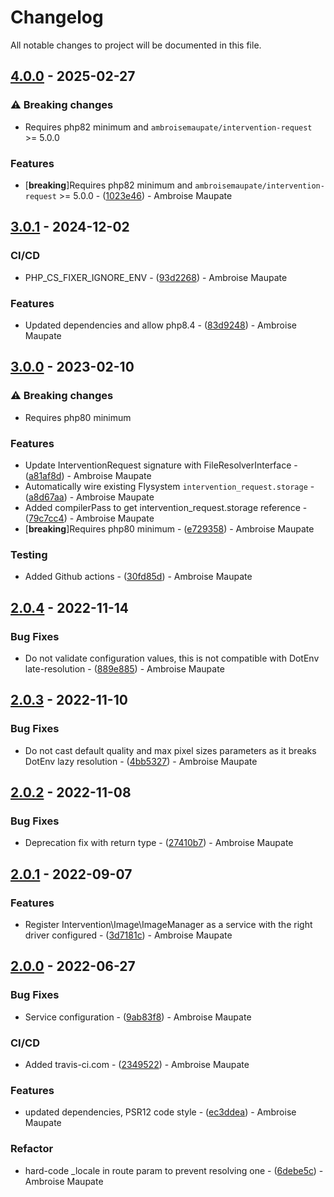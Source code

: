 # Changelog

All notable changes to project will be documented in this file.

## [4.0.0](https://github.com/rezozero/intervention-request-bundle/compare/3.0.1...4.0.0) - 2025-02-27

### ⚠ Breaking changes

- Requires php82 minimum and `ambroisemaupate/intervention-request` >= 5.0.0

### Features

-  [**breaking**]Requires php82 minimum and `ambroisemaupate/intervention-request` >= 5.0.0 - ([1023e46](https://github.com/rezozero/intervention-request-bundle/commit/1023e46ba8cde8f97912d63152e3cf5b5b05a7c2)) - Ambroise Maupate

## [3.0.1](https://github.com/rezozero/intervention-request-bundle/compare/3.0.0...3.0.1) - 2024-12-02

### CI/CD

- PHP_CS_FIXER_IGNORE_ENV - ([93d2268](https://github.com/rezozero/intervention-request-bundle/commit/93d2268c94e0b6724486fc2031d1ca56e74f3f09)) - Ambroise Maupate

### Features

- Updated dependencies and allow php8.4 - ([83d9248](https://github.com/rezozero/intervention-request-bundle/commit/83d924826a81f2ce811d1dfba7bd9cfefd086c0b)) - Ambroise Maupate

## [3.0.0](https://github.com/rezozero/intervention-request-bundle/compare/2.0.4...3.0.0) - 2023-02-10

### ⚠ Breaking changes

- Requires php80 minimum

### Features

- Update InterventionRequest signature with FileResolverInterface - ([a81af8d](https://github.com/rezozero/intervention-request-bundle/commit/a81af8d9d979a8e4830b146d1cb1f1dc73a68c0c)) - Ambroise Maupate
- Automatically wire existing Flysystem `intervention_request.storage` - ([a8d67aa](https://github.com/rezozero/intervention-request-bundle/commit/a8d67aa180e68cb5239d3eb9295f81f923fc5733)) - Ambroise Maupate
- Added compilerPass to get intervention_request.storage reference - ([79c7cc4](https://github.com/rezozero/intervention-request-bundle/commit/79c7cc4af56fe2da50e9497df8c7885ad47c7289)) - Ambroise Maupate
-  [**breaking**]Requires php80 minimum - ([e729358](https://github.com/rezozero/intervention-request-bundle/commit/e729358c16d35cc0505d19f2dfc34bd9e577e672)) - Ambroise Maupate

### Testing

- Added Github actions - ([30fd85d](https://github.com/rezozero/intervention-request-bundle/commit/30fd85d290f12811224343ba5956dc5ef141d878)) - Ambroise Maupate

## [2.0.4](https://github.com/rezozero/intervention-request-bundle/compare/2.0.3...2.0.4) - 2022-11-14

### Bug Fixes

- Do not validate configuration values, this is not compatible with DotEnv late-resolution - ([889e885](https://github.com/rezozero/intervention-request-bundle/commit/889e88521ab3dc6750f7d41afacf51bb1427a155)) - Ambroise Maupate

## [2.0.3](https://github.com/rezozero/intervention-request-bundle/compare/2.0.2...2.0.3) - 2022-11-10

### Bug Fixes

- Do not cast default quality and max pixel sizes parameters as it breaks DotEnv lazy resolution - ([4bb5327](https://github.com/rezozero/intervention-request-bundle/commit/4bb5327d791b39dad31d46a29d6ef79c63410831)) - Ambroise Maupate

## [2.0.2](https://github.com/rezozero/intervention-request-bundle/compare/2.0.1...2.0.2) - 2022-11-08

### Bug Fixes

- Deprecation fix with return type - ([27410b7](https://github.com/rezozero/intervention-request-bundle/commit/27410b739ba5609d8e9eeb8f11ea140e47623c1a)) - Ambroise Maupate

## [2.0.1](https://github.com/rezozero/intervention-request-bundle/compare/2.0.0...2.0.1) - 2022-09-07

### Features

- Register Intervention\Image\ImageManager as a service with the right driver configured - ([3d7181c](https://github.com/rezozero/intervention-request-bundle/commit/3d7181c5393c8b63bc1fe806071015dc2c9e5318)) - Ambroise Maupate

## [2.0.0](https://github.com/rezozero/intervention-request-bundle/compare/1.1.0...2.0.0) - 2022-06-27

### Bug Fixes

- Service configuration - ([9ab83f8](https://github.com/rezozero/intervention-request-bundle/commit/9ab83f8a87b8272bf96bb95b3e09626b7cb58f65)) - Ambroise Maupate

### CI/CD

- Added travis-ci.com - ([2349522](https://github.com/rezozero/intervention-request-bundle/commit/2349522eb36eb59535741d2b691c6d84644fdf51)) - Ambroise Maupate

### Features

- updated dependencies, PSR12 code style - ([ec3ddea](https://github.com/rezozero/intervention-request-bundle/commit/ec3ddea14599f9649fccda8fa6045099c97990f1)) - Ambroise Maupate

### Refactor

- hard-code _locale in route param to prevent resolving one - ([6debe5c](https://github.com/rezozero/intervention-request-bundle/commit/6debe5c8046150819cebd6774de4d619c30873e5)) - Ambroise Maupate

<!-- generated by git-cliff -->
